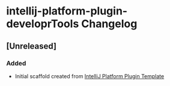 <!-- Keep a Changelog guide -> https://keepachangelog.com -->

# intellij-platform-plugin-developrTools Changelog

## [Unreleased]
### Added
- Initial scaffold created from [IntelliJ Platform Plugin Template](https://github.com/JetBrains/intellij-platform-plugin-template)
